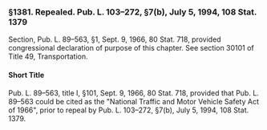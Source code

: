 ### §1381. Repealed. Pub. L. 103–272, §7(b), July 5, 1994, 108 Stat. 1379 ###

Section, Pub. L. 89–563, §1, Sept. 9, 1966, 80 Stat. 718, provided congressional declaration of purpose of this chapter. See section 30101 of Title 49, Transportation.

#### Short Title ####

Pub. L. 89–563, title I, §101, Sept. 9, 1966, 80 Stat. 718, provided that Pub. L. 89–563 could be cited as the "National Traffic and Motor Vehicle Safety Act of 1966", prior to repeal by Pub. L. 103–272, §7(b), July 5, 1994, 108 Stat. 1379.